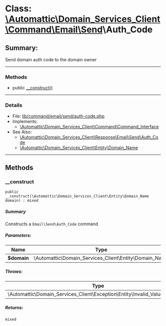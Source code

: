 # Class: [\Automattic](../namespaces/automattic.md)[\Domain_Services_Client](../namespaces/automattic-domain-services-client.md)[\Command](../namespaces/automattic-domain-services-client-command.md)[\Email](../namespaces/automattic-domain-services-client-command-email.md)[\Send](../namespaces/automattic-domain-services-client-command-email-send.md)\Auth_Code

## Summary:

Send domain auth code to the domain owner


---

### Methods

* public [__construct()](#method___construct)

---

### Details

* File: [lib/command/email/send/auth-code.php](../../lib/command/email/send/auth-code.php)
* Implements:
  * [\Automattic\Domain_Services_Client\Command\Command_Interface](../classes/Automattic-Domain-Services-Client-Command-Command-Interface.md)
* See Also:
  * [\Automattic\Domain_Services_Client\Response\Email\Send\Auth_Code](../classes/Automattic-Domain-Services-Client-Response-Email-Send-Auth-Code.md)
  * [\Automattic\Domain_Services_Client\Entity\Domain_Name](../classes/Automattic-Domain-Services-Client-Entity-Domain-Name.md)

---

## Methods

<a id="method___construct"></a>
### __construct

```
public __construct(\Automattic\Domain_Services_Client\Entity\Domain_Name  domain) : mixed
```

##### Summary

Constructs a `Email\Send\Auth_Code` command

##### Parameters:

| Name | Type | Default |
|------|------|---------|
| **$domain** | \Automattic\Domain_Services_Client\Entity\Domain_Name |  |

##### Throws:

| Type | Description |
|------|-------------|
| \Automattic\Domain_Services_Client\Exception\Entity\Invalid_Value_Exception |  |

##### Returns:

```
mixed
```

